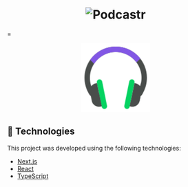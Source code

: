 <h1 align="center">
    <img alt="Podcastr" title="Podcastr" src=".github/podcastr.svg" />
</h1>

=
<br>

<p align="center">
  <img alt="Moveit" src=".github/icon.svg" width="160px">
</p>

## 🧪 Technologies

This project was developed using the following technologies:

- [Next.js](https://nextjs.org/)
- [React](https://reactjs.org)
- [TypeScript](https://www.typescriptlang.org/)

